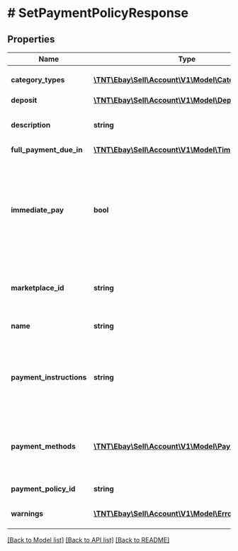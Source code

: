 # # SetPaymentPolicyResponse

## Properties

Name | Type | Description | Notes
------------ | ------------- | ------------- | -------------
**category_types** | [**\TNT\Ebay\Sell\Account\V1\Model\CategoryType[]**](CategoryType.md) | This container indicates whether the payment business policy applies to motor vehicle listings, or if it applies to non-motor vehicle listings. | [optional]
**deposit** | [**\TNT\Ebay\Sell\Account\V1\Model\Deposit**](Deposit.md) |  | [optional]
**description** | **string** | A seller-defined description of the payment business policy. This description is only for the seller&#39;s use, and is not exposed on any eBay pages. This field is returned if set for the policy. &lt;br/&gt;&lt;br/&gt;&lt;b&gt;Max length&lt;/b&gt;: 250 | [optional]
**full_payment_due_in** | [**\TNT\Ebay\Sell\Account\V1\Model\TimeDuration**](TimeDuration.md) |  | [optional]
**immediate_pay** | **bool** | The value returned in this field will reflect the value set by the seller in the &lt;b&gt;immediatePay&lt;/b&gt; request field. A value of &lt;code&gt;true&lt;/code&gt; indicates that immediate payment is required from the buyer for: &lt;ul&gt;&lt;li&gt;A fixed-price item&lt;/li&gt;&lt;li&gt;An auction item where the buyer is using the &#39;Buy it Now&#39; option&lt;/li&gt;&lt;li&gt;A deposit for a motor vehicle listing&lt;/li&gt;&lt;/ul&gt;&lt;br /&gt;It is possible for the seller to set this field as &lt;code&gt;true&lt;/code&gt; in the payment business policy, but it will not apply in some scenarios. For example, immediate payment is not applicable for auction listings that have a winning bidder, for buyer purchases that involve the Best Offer feature, or for transactions that happen offline between the buyer and seller. | [optional]
**marketplace_id** | **string** | The ID of the eBay marketplace to which this payment business policy applies. For implementation help, refer to &lt;a href&#x3D;&#39;https://developer.ebay.com/api-docs/sell/account/types/ba:MarketplaceIdEnum&#39;&gt;eBay API documentation&lt;/a&gt; | [optional]
**name** | **string** | A seller-defined name for this payment business policy. Names must be unique for policies assigned to the same marketplace.&lt;br /&gt;&lt;br /&gt;&lt;b&gt;Max length:&lt;/b&gt; 64 | [optional]
**payment_instructions** | **string** | &lt;p class&#x3D;\&quot;tablenote\&quot;&gt;&lt;b&gt;Note:&lt;/b&gt; NO LONGER SUPPORTED. Although this field may be returned for some older payment business policies, payment instructions are no longer supported by payment business policies. If this field is returned, it can be ignored and these payment instructions will not appear in any listings that use the corresponding business policy.&lt;/p&gt;A free-form string field that allows sellers to add detailed payment instructions to their listings. | [optional]
**payment_methods** | [**\TNT\Ebay\Sell\Account\V1\Model\PaymentMethod[]**](PaymentMethod.md) | This array shows the available payment methods that the seller has set for the payment business policy.&lt;br /&gt;&lt;br /&gt;Sellers do not have to specify any electronic payment methods for listings, so this array will often be returned empty unless the payment business policy is intended for motor vehicle listings or other items in categories where offline payments are required or supported. | [optional]
**payment_policy_id** | **string** | A unique eBay-assigned ID for a payment business policy. This ID is generated when the policy is created. | [optional]
**warnings** | [**\TNT\Ebay\Sell\Account\V1\Model\Error[]**](Error.md) | An array of one or more errors or warnings that were generated during the processing of the request. If there were no issues with the request, this array will return empty. | [optional]

[[Back to Model list]](../../README.md#models) [[Back to API list]](../../README.md#endpoints) [[Back to README]](../../README.md)

